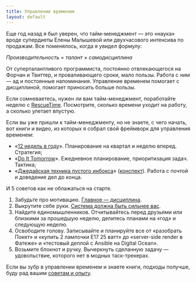 ```yaml
---
title: Управление временем
layout: default
---
```


Еще год назад я был уверен, что тайм-менеджмент — это «наука» вроде супердиеты Елены Малышевой или двухчасового интенсива по продажам. Все поменялось, когда я увидел формулу:

<div class="outstanding">
  <em>Производительность</em> = <em>талант</em> × <em>самодисциплина</em>
</div>

От суперталантливого программиста, постоянно отвлекающегося на Форчан и Твиттер, и проваливающего сроки, мало пользы. Работа с ним — ад и постоянные напоминания. Управление временем помогает с дисциплиной, помогает приносить больше пользы.

Если сомневаетесь, нужен ли вам тайм-менеджмент, поработайте неделю с [RescueTime](https://www.rescuetime.com/). Посмотрите, сколько времени уходит на работу, а сколько улетает впустую.

Если вы уже пришли к тайм-менеджменту, но не знаете, с чего начать, вот книги и видео, из которых я собрал свой фреймворк для управления временем:

* «[12 недель в году](http://www.mann-ivanov-ferber.ru/books/12_nedel_v_godu/)». Планирование на квартал и неделю вперед. Стратегия;
* «[Do It Tomorrow](http://www.amazon.com/Tomorrow-Other-Secrets-Time-Management/dp/0340909129)». Ежедневное планирование, приоритизация задач. Тактика;
* «[Джедайская техника пустого инбокса](http://www.youtube.com/watch?v=qDEOUKfa5go)» ([конспект](http://sergeysichkar.ru/?go=all%2Fdzhedayskaya-tehnika-pustogo-inboksa-ili-kak-dovodit-dela-do-kon%2F)). Работа с почтой и доведение дел до конца.

И 5 советов как не облажаться на старте.

1. Забудьте про мотивацию. [Главное — дисциплина](http://www.wisdomination.com/screw-motivation-what-you-need-is-discipline/).
2. Выкрутите себе руки. [Система должна быть сильнее вас](http://sergeykorol.ru/blog/exoskeleton/).
3. Найдите единомышленников. Отчитывайтесь перед друзьями или близкими за прошедшую неделю, делитесь планами на «год» и следующую неделю.
4. Освободите голову. Записывайте и планируйте все от «разобрать Покет» и «купить 2 лампочки E17 25 ватт» до «server-side render в Фатеже» и «тестовый деплой с Ansible на Digital Ocean».
5. Возьмите блокнот и ручку. Вычеркнуть сделанную задачу — удовольствие, которого нет в модных таск-трекерах.

Если вы зубр в управлении временем и знаете книги, подходы получше, буду рад вашим [советам и опыту](https://twitter.com/vazilla).
